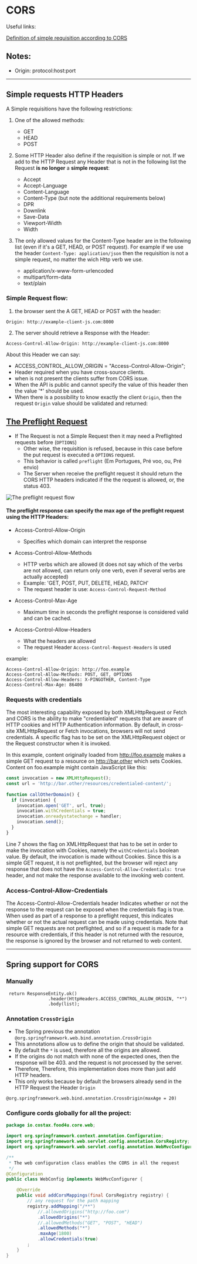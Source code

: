 # CORS

Useful links: 

[Definition of simple requisition according to CORS](https://developer.mozilla.org/en-US/docs/Web/HTTP/CORS#Simple_requests)

## Notes:

- Origin: protocol:host:port

---
## Simple requests HTTP Headers

A Simple requisitions have the following restrictions:


1. One of the allowed methods: 
  
    - GET 
    - HEAD 
    - POST


2. Some HTTP Header also define if the requisition is simple or not. If we add to the HTTP Request any Header that is not in the following list the Request **is no longer** a **simple request**:

    - Accept
    - Accept-Language
    - Content-Language
    - Content-Type (but note the additional requirements below)
    - DPR
    - Downlink
    - Save-Data
    - Viewport-Width
    - Width


3. The only allowed values for the Content-Type header are in the following list (even if it's a GET, HEAD, or POST request). For example if we use the header `Content-Type: application/json` then the requisition is not a simple request, no matter the wich Http verb we use. 

    - application/x-www-form-urlencoded
    - multipart/form-data
    - text/plain



### Simple Request flow:

1. the browser sent the A GET, HEAD or POST with the header:
```
Origin: http://example-client-js.com:8000
```

2. The server should retrieve a Response with the Header:
```
Access-Control-Allow-Origin: http://example-client-js.com:8000
```

About this Header we can say:

- ACCESS_CONTROL_ALLOW_ORIGIN = "Access-Control-Allow-Origin";
- Header required when you have cross-source clients.
- when is not present the clients suffer from CORS issue.
- When the API is public and cannot specify the value of this header then the value '*' should be used.
- When there is a possibility to know exactly the client `Origin`, then the request `Origin` value should be validated and returned:




## [The Preflight Request](https://developer.mozilla.org/en-US/docs/Web/HTTP/CORS#Preflighted_requests)

- If The Request is not a Simple Request then it may need a Preflighted requests before (`OPTIONS`)
    - Other wise, the requisition is refused, because in this case before the put request is executed a `OPTIONS` request.
    - This behavior is called `preflight` (Em Portugues, Pré voo, ou, Pré envio)
    - The Server when receive the preflight request it should return the CORS HTTP headers indicated if the the request is allowed, or, the status 403.

![The preflight request flow](https://mdn.mozillademos.org/files/16753/preflight_correct.png)

#### The preflight response can specify the max age of the preflight request using the HTTP Headers: 

- Access-Control-Allow-Origin
    - Specifies which domain can interpret the response

- Access-Control-Allow-Methods
    - HTTP verbs which are allowed (it does not say which of the verbs are not allowed, can return only one verb, even if several verbs are actually accepted)
    - Example: 'GET, POST, PUT, DELETE, HEAD, PATCH'
    - The request header is use: `Access-Control-Request-Method`

- Access-Control-Max-Age
    - Maximum time in seconds the preflight response is considered valid and can be cached.

- Access-Control-Allow-Headers

    - What the headers are allowed
    - The request Header `Access-Control-Request-Headers` is used

example:
```
Access-Control-Allow-Origin: http://foo.example
Access-Control-Allow-Methods: POST, GET, OPTIONS
Access-Control-Allow-Headers: X-PINGOTHER, Content-Type
Access-Control-Max-Age: 86400
```


### Requests with credentials

The most interesting capability exposed by both XMLHttpRequest or Fetch and CORS is the ability to make "credentialed" requests that are aware of HTTP cookies and HTTP Authentication information. By default, in cross-site XMLHttpRequest or Fetch invocations, browsers will not send credentials. A specific flag has to be set on the XMLHttpRequest object or the Request constructor when it is invoked.

In this example, content originally loaded from http://foo.example makes a simple GET request to a resource on http://bar.other which sets Cookies. Content on foo.example might contain JavaScript like this:

```javascript
const invocation = new XMLHttpRequest();
const url = 'http://bar.other/resources/credentialed-content/';
    
function callOtherDomain() {
  if (invocation) {
    invocation.open('GET', url, true);
    invocation.withCredentials = true;
    invocation.onreadystatechange = handler;
    invocation.send(); 
  }
}
```

Line 7 shows the flag on XMLHttpRequest that has to be set in order to make the invocation with Cookies, namely the `withCredentials` boolean value. 
By default, the invocation is made without Cookies. Since this is a simple GET request, it is not preflighted, but the browser will reject any response that does not have the `Access-Control-Allow-Credentials: true` header, and not make the response available to the invoking web content.


### Access-Control-Allow-Credentials
The Access-Control-Allow-Credentials header Indicates whether or not the response to the request can be exposed when the credentials flag is true. When used as part of a response to a preflight request, this indicates whether or not the actual request can be made using credentials.
 Note that simple GET requests are not preflighted, and so if a request is made for a resource with credentials, if this header is not returned with the resource, the response is ignored by the browser and not returned to web content.


---
## Spring support for CORS

### Manually

```
 return ResponseEntity.ok()
                .header(HttpHeaders.ACCESS_CONTROL_ALLOW_ORIGIN, "*")
                .body(list);
```

### Annotation `CrossOrigin`

- The Spring previous the annotation `@org.springframework.web.bind.annotation.CrossOrigin`
- This annotations allow us to define the origin that should be validated.
- By default the `*` is used, therefore all  the origins are allowed.
- If the origins do not match with none of the expected ones, then the response will be 403. and the request is not processed by the server.
- Therefore, Therefore, this implementation does more than just add HTTP headers.
- This only works because by default the browsers already send in the HTTP Request the Header `Origin`

```
@org.springframework.web.bind.annotation.CrossOrigin(maxAge = 20)
```


### Configure cords globally for all the project:

```java
package io.costax.food4u.core.web;

import org.springframework.context.annotation.Configuration;
import org.springframework.web.servlet.config.annotation.CorsRegistry;
import org.springframework.web.servlet.config.annotation.WebMvcConfigurer;

/**
 * The web configuration class enables the CORS in all the request
 */
@Configuration
public class WebConfig implements WebMvcConfigurer {

    @Override
    public void addCorsMappings(final CorsRegistry registry) {
        // any request for the path mapping
        registry.addMapping("/**")
            //.allowedOrigins("http://foo.com")
            .allowedOrigins("*")
            //.allowedMethods("GET", "POST", "HEAD")
            .allowedMethods("*")
            .maxAge(1800)
            .allowCredentials(true)
        ;
    }
}
```

